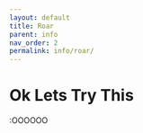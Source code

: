 ```yaml
---
layout: default
title: Roar
parent: info
nav_order: 2
permalink: info/roar/
---
```


# Ok Lets Try This

:OOOOOO